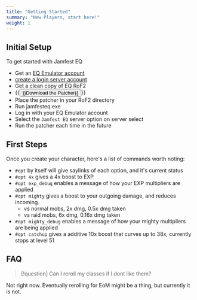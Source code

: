 ```yaml
---
title: "Getting Started"
summary: "New Players, start here!"
weight: 1
---
```


## Initial Setup

To get started with Jamfest EQ
- Get an [EQ Emulator account](http://www.eqemulator.org/)
- [create a login server account](http://www.eqemulator.org/account/?CreateLS)
- Get a clean copy of EQ RoF2
- {{<button href="https://github.com/jamfesteq/eqemupatcher/releases/latest/download/jamfesteq.exe">}}Download the Patcher{{</button>}}
- Place the patcher in your RoF2 directory
- Run jamfesteq.exe
- Log in with your EQ Emulator account
- Select the `Jamfest EQ` server option on server select 
- Run the patcher each time in the future

## First Steps

Once you create your character, here's a list of commands worth noting:

- `#opt` by itself will give saylinks of each option, and it's current status
- `#opt 4x` gives a 4x boost to EXP
- `#opt exp_debug` enables a message of how your EXP multipliers are applied
- `#opt mighty` gives a boost to your outgoing damage, and reduces incoming.   
    - vs normal mobs, 2x dmg, 0.5x dmg taken
    - vs raid mobs, 6x dmg, 0.16x dmg taken
- `#opt mighty_debug` enables a message of how your mighty multipliers are being applied
- `#opt catchup` gives a additive 10x boost that curves up to 38x, currently stops at level 51


## FAQ

> [!question]
> Can I reroll my classes if I dont like them?

Not right now. Eventually rerolling for EoM might be a thing, but currently it is not.
